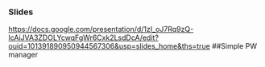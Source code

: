 ### Slides
https://docs.google.com/presentation/d/1zI_oJ7Rq9zQ-lcAiJVA3ZDOLYcwqFgWr6Cxk2LsdDcA/edit?ouid=101391890950944567306&usp=slides_home&ths=true
##Simple PW manager
